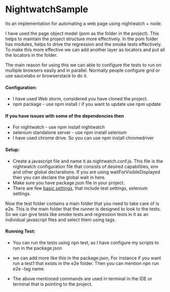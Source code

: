 # NightwatchSample

Its an implementation for automating a web page using nightwatch + node.<br />

I have used the page object model (pom as the folder in the project). This helps to maintain the project structure more effectively. In the pom folder has modules, helps to drive the regression and the smoke tests effectively. To make this more effective we can add another layer as locators and put all the locators in the folder.

The main reason for using this we can able to configure the tests to run on multiple browsers easily and in parallel. Normally people configure grid or use saucelabs or browserstack to do it. 

#### Configuration:

* I have used Web storm, considered you have cloned the project.
* npm package - use npm install / if you want to update use npm update

#### If you have issues with some of the dependencies then 
* For nightwatch - use npm install nightwatch
* selenium standalone server - use npm install selenium
* I have used chrome drive. So you can use npm install chromedriver

#### Setup:

* Create a javascript file and name it as nightwatch.conf.js. This file is the nightwatch configuration file that consists of desired capabilities, env and other global declarations. If you are using waitForVisibleDisplayed then you can declare the global wait in here.
* Make sure you have package.json file in your project.
* There are few [basic settings](https://github.com/psuryateja123/NightwatchSample/wiki/Basic-Settings), that include test settings, selenium settings.

Now the test folder contains a main folder that you need to take care of is e2e. This is the main folder that the runner is designed to look to the tests. So we can give tests like smoke tests and regression tests in it as an individual javascript files and select them using tags.


#### Running Test:

* You can run the tests using npn test, as I have configure my scripts to run in the package.json

* we can add more like this in the package.json, For instance if you want run a test1 that exists in the e2e folder. Then you can mention npn run e2e -tag name.

* The above mentioned commands are used in terminal in the IDE or terminal that is pointing to the project.



